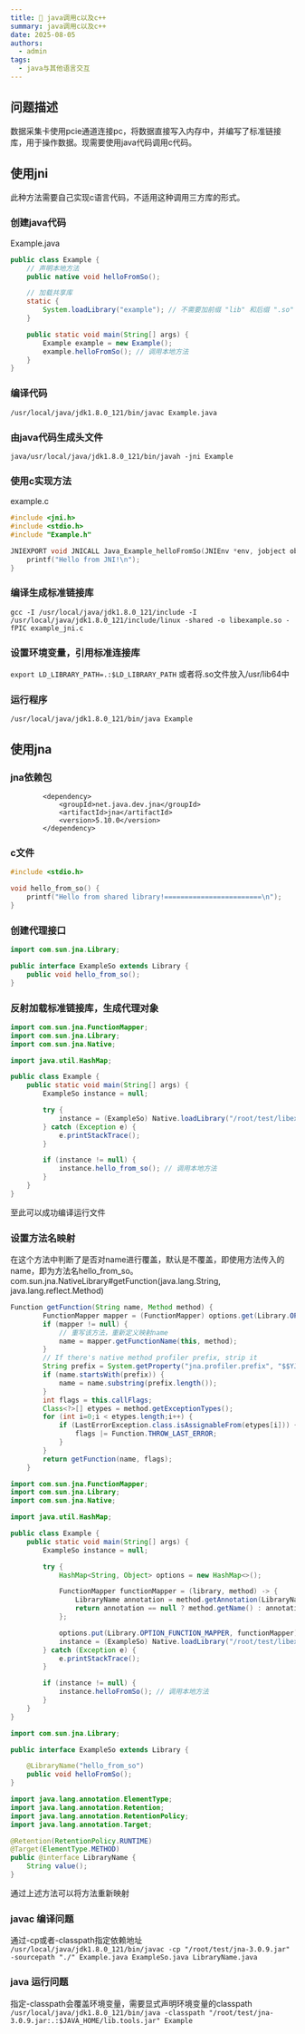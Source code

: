 ```yaml
---
title: 🤞 java调用c以及c++
summary: java调用c以及c++
date: 2025-08-05
authors:
  - admin
tags:
  - java与其他语言交互
---
```

## 问题描述
数据采集卡使用pcie通道连接pc，将数据直接写入内存中，并编写了标准链接库，用于操作数据。现需要使用java代码调用c代码。
## 使用jni
此种方法需要自己实现c语言代码，不适用这种调用三方库的形式。

### 创建java代码
Example.java
```java
public class Example {
    // 声明本地方法
    public native void helloFromSo();

    // 加载共享库
    static {
        System.loadLibrary("example"); // 不需要加前缀 "lib" 和后缀 ".so"
    }

    public static void main(String[] args) {
        Example example = new Example();
        example.helloFromSo(); // 调用本地方法
    }
}
```

### 编译代码
```/usr/local/java/jdk1.8.0_121/bin/javac Example.java```

### 由java代码生成头文件
```java/usr/local/java/jdk1.8.0_121/bin/javah -jni Example```
### 使用c实现方法
example.c
```c
#include <jni.h>
#include <stdio.h>
#include "Example.h"

JNIEXPORT void JNICALL Java_Example_helloFromSo(JNIEnv *env, jobject obj) {
    printf("Hello from JNI!\n");
}
```
### 编译生成标准链接库

```gcc -I /usr/local/java/jdk1.8.0_121/include -I /usr/local/java/jdk1.8.0_121/include/linux -shared -o libexample.so -fPIC example_jni.c```

### 设置环境变量，引用标准连接库
```export LD_LIBRARY_PATH=.:$LD_LIBRARY_PATH```
或者将.so文件放入/usr/lib64中

### 运行程序
```/usr/local/java/jdk1.8.0_121/bin/java Example```


## 使用jna
### jna依赖包
```maven
        <dependency>
            <groupId>net.java.dev.jna</groupId>
            <artifactId>jna</artifactId>
            <version>5.10.0</version>
        </dependency>
```
### c文件
```c
#include <stdio.h>

void hello_from_so() {
    printf("Hello from shared library!========================\n");
}

```
### 创建代理接口
```java
import com.sun.jna.Library;

public interface ExampleSo extends Library {
    public void hello_from_so();
}
```
### 反射加载标准链接库，生成代理对象
```java
import com.sun.jna.FunctionMapper;
import com.sun.jna.Library;
import com.sun.jna.Native;

import java.util.HashMap;

public class Example {
    public static void main(String[] args) {
        ExampleSo instance = null;

        try {
            instance = (ExampleSo) Native.loadLibrary("/root/test/libexample.so", ExampleSo.class);
        } catch (Exception e) {
            e.printStackTrace();
        }

        if (instance != null) {
            instance.hello_from_so(); // 调用本地方法
        }
    }
}
```

至此可以成功编译运行文件
### 设置方法名映射
在这个方法中判断了是否对name进行覆盖，默认是不覆盖，即使用方法传入的name，即为方法名hello_from_so。
com.sun.jna.NativeLibrary#getFunction(java.lang.String, java.lang.reflect.Method)
```java
Function getFunction(String name, Method method) {
        FunctionMapper mapper = (FunctionMapper) options.get(Library.OPTION_FUNCTION_MAPPER);
        if (mapper != null) {
            // 重写该方法，重新定义映射name
            name = mapper.getFunctionName(this, method);
        }
        // If there's native method profiler prefix, strip it
        String prefix = System.getProperty("jna.profiler.prefix", "$$YJP$$");
        if (name.startsWith(prefix)) {
            name = name.substring(prefix.length());
        }
        int flags = this.callFlags;
        Class<?>[] etypes = method.getExceptionTypes();
        for (int i=0;i < etypes.length;i++) {
            if (LastErrorException.class.isAssignableFrom(etypes[i])) {
                flags |= Function.THROW_LAST_ERROR;
            }
        }
        return getFunction(name, flags);
    }
```

```java
import com.sun.jna.FunctionMapper;
import com.sun.jna.Library;
import com.sun.jna.Native;

import java.util.HashMap;

public class Example {
    public static void main(String[] args) {
        ExampleSo instance = null;

        try {
            HashMap<String, Object> options = new HashMap<>();

            FunctionMapper functionMapper = (library, method) -> {
                LibraryName annotation = method.getAnnotation(LibraryName.class);
                return annotation == null ? method.getName() : annotation.value();
            };

            options.put(Library.OPTION_FUNCTION_MAPPER, functionMapper);
            instance = (ExampleSo) Native.loadLibrary("/root/test/libexample.so", ExampleSo.class, options);
        } catch (Exception e) {
            e.printStackTrace();
        }

        if (instance != null) {
            instance.helloFromSo(); // 调用本地方法
        }
    }
}
```

```java
import com.sun.jna.Library;

public interface ExampleSo extends Library {

    @LibraryName("hello_from_so")
    public void helloFromSo();
}
```

``` java
import java.lang.annotation.ElementType;
import java.lang.annotation.Retention;
import java.lang.annotation.RetentionPolicy;
import java.lang.annotation.Target;

@Retention(RetentionPolicy.RUNTIME)
@Target(ElementType.METHOD)
public @interface LibraryName {
    String value();
}

```

通过上述方法可以将方法重新映射
### javac 编译问题
通过-cp或者-classpath指定依赖地址
```/usr/local/java/jdk1.8.0_121/bin/javac -cp "/root/test/jna-3.0.9.jar" -sourcepath "./" Example.java ExampleSo.java LibraryName.java```

### java 运行问题
指定-classpath会覆盖环境变量，需要显式声明环境变量的classpath
```/usr/local/java/jdk1.8.0_121/bin/java -classpath "/root/test/jna-3.0.9.jar:.:$JAVA_HOME/lib.tools.jar" Example```